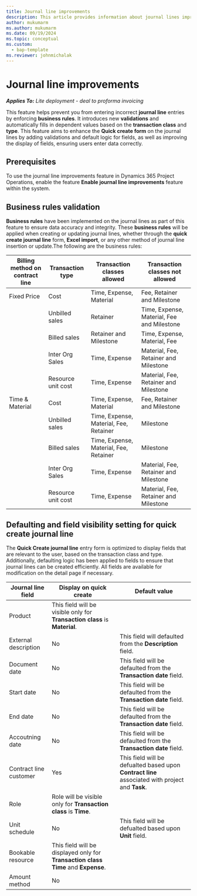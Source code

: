 ```yaml
---
title: Journal line improvements
description: This article provides information about journal lines improvement feature in Project Operations.
author: mukumarm
ms.author: mukumarm
ms.date: 09/19/2024
ms.topic: conceptual
ms.custom: 
  - bap-template
ms.reviewer: johnmichalak
---
```

# Journal line improvements

_**Applies To:** Lite deployment - deal to proforma invoicing_

This feature helps prevent you from entering incorrect **journal line** entries by enforcing **business rules**. It introduces new **validations** and automatically fills in dependent values based on the **transaction class** and **type**. This feature aims to enhance the **Quick create form** on the journal lines by adding validations and default logic for fields, as well as improving the display of fields, ensuring users enter data correctly.

## Prerequisites
To use the journal line improvements feature in Dynamics 365 Project Operations, enable the feature **Enable journal line improvements** feature within the system.

## Business rules validation
**Business rules** have been implemented on the journal lines as part of this feature to ensure data accuracy and integrity. These **business rules** will be applied when creating or updating journal lines, whether through the **quick create journal line** form, **Excel import**, or any other method of journal line insertion or update.The following are the business rules:

| Billing method on contract line | Transaction type | Transaction classes allowed |Transaction classes not allowed |
 | --- | --- | --- | --- |
 | Fixed Price | Cost | Time, Expense, Material | Fee, Retainer and Milestone |
 |  | Unbilled sales | Retainer | Time, Expense, Material, Fee and Milestone |
 |  | Billed sales | Retainer and Milestone | Time, Expense, Material, Fee |
 |  | Inter Org Sales | Time, Expense | Material, Fee, Retainer and Milestone |
 |  | Resource unit cost | Time, Expense | Material, Fee, Retainer and Milestone |
 | Time & Material | Cost | Time, Expense, Material | Fee, Retainer and Milestone |
 |  | Unbilled sales | Time, Expense, Material, Fee, Retainer | Milestone |
 |  | Billed sales | Time, Expense, Material, Fee, Retainer | Milestone |
 |  | Inter Org Sales | Time, Expense | Material, Fee, Retainer and Milestone |
 |  | Resource unit cost | Time, Expense | Material, Fee, Retainer and Milestone |

## Defaulting and field visibility setting for quick create journal line
The **Quick Create journal line** entry form is optimized to display fields that are relevant to the user, based on the transaction class and type. Additionally, defaulting logic has been applied to fields to ensure that journal lines can be created efficiently. All fields are available for modification on the detail page if necessary.

| Journal line field | Display on quick create |Default value|
| --- | --- | --- |
| Product |This field will be visible only for **Transaction class** is **Material**. | |
| External description | No |This field will defaulted from the **Description** field. |
| Document date | No | This field will be defaulted from the **Transaction date** field. |
| Start date | No | This field will be defaulted from the **Transaction date** field. |
| End date | No | This field will be defaulted from the **Transaction date** field. |
| Accoutning date | No | This field will be defaulted from the **Transaction date** field. |
| Contract line customer | Yes  | This field will be defualted based upon **Contract line** associated with project and **Task**.  |
| Role | Role will be visible only for  **Transaction class** is **Time**.  |  |
| Unit schedule | No | This field will be defualted based upon **Unit** field. |
| Bookable resource | This field will be displayed only for **Transaction class** **Time** and **Expense**.  |  |
| Amount method | No  |  |
